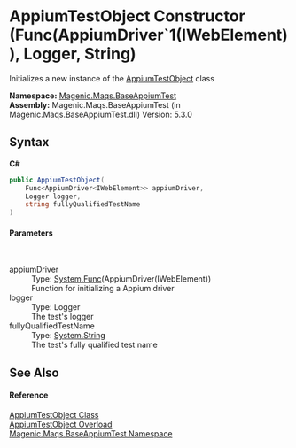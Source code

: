 # AppiumTestObject Constructor (Func(AppiumDriver`1(IWebElement)), Logger, String)
 

Initializes a new instance of the <a href="MAQS_5/Appium_AUTOGENERATED/AppiumTestObject_Class">AppiumTestObject</a> class

**Namespace:**&nbsp;<a href="MAQS_5/Appium_AUTOGENERATED/Magenic-Maqs-BaseAppiumTest_Namespace">Magenic.Maqs.BaseAppiumTest</a><br />**Assembly:**&nbsp;Magenic.Maqs.BaseAppiumTest (in Magenic.Maqs.BaseAppiumTest.dll) Version: 5.3.0

## Syntax

**C#**<br />
``` C#
public AppiumTestObject(
	Func<AppiumDriver<IWebElement>> appiumDriver,
	Logger logger,
	string fullyQualifiedTestName
)
```


#### Parameters
&nbsp;<dl><dt>appiumDriver</dt><dd>Type: <a href="http://msdn2.microsoft.com/en-us/library/bb534960" target="_blank">System.Func</a>(AppiumDriver(IWebElement))<br />Function for initializing a Appium driver</dd><dt>logger</dt><dd>Type: Logger<br />The test's logger</dd><dt>fullyQualifiedTestName</dt><dd>Type: <a href="http://msdn2.microsoft.com/en-us/library/s1wwdcbf" target="_blank">System.String</a><br />The test's fully qualified test name</dd></dl>

## See Also


#### Reference
<a href="MAQS_5/Appium_AUTOGENERATED/AppiumTestObject_Class">AppiumTestObject Class</a><br /><a href="MAQS_5/Appium_AUTOGENERATED/AppiumTestObject_Constructor">AppiumTestObject Overload</a><br /><a href="MAQS_5/Appium_AUTOGENERATED/Magenic-Maqs-BaseAppiumTest_Namespace">Magenic.Maqs.BaseAppiumTest Namespace</a><br />